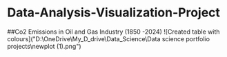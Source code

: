 # Data-Analysis-Visualization-Project
##Co2 Emissions in Oil and Gas Industry (1850 -2024)
![Created table with colours]("D:\OneDrive\My_D_drive\Data_Science\Data science portfolio projects\newplot (1).png")
